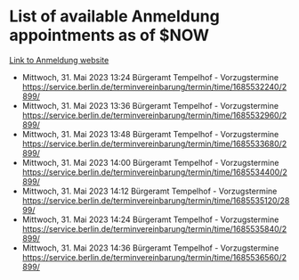 # List of available Anmeldung appointments as of $NOW
[Link to Anmeldung website](https://service.berlin.de/terminvereinbarung/termin/tag.php?termin=1&anliegen[]=120686&dienstleisterlist=122210,122217,327316,122219,327312,122227,327314,122231,327346,122243,327348,122254,122252,329742,122260,329745,122262,329748,122271,327278,122273,327274,122277,327276,330436,122280,327294,122282,327290,122284,327292,122291,327270,122285,327266,122286,327264,122296,327268,150230,329760,122297,327286,122294,327284,122312,329763,122314,329775,122304,327330,122311,327334,122309,327332,317869,122281,327352,122279,329772,122283,122276,327324,122274,327326,122267,329766,122246,327318,122251,327320,122257,327322,122208,327298,122226,327300&herkunft=http%3A%2F%2Fservice.berlin.de%2Fdienstleistung%2F120686%2F)
- Mittwoch, 31. Mai 2023 13:24 Bürgeramt Tempelhof - Vorzugstermine https://service.berlin.de/terminvereinbarung/termin/time/1685532240/2899/
- Mittwoch, 31. Mai 2023 13:36 Bürgeramt Tempelhof - Vorzugstermine https://service.berlin.de/terminvereinbarung/termin/time/1685532960/2899/
- Mittwoch, 31. Mai 2023 13:48 Bürgeramt Tempelhof - Vorzugstermine https://service.berlin.de/terminvereinbarung/termin/time/1685533680/2899/
- Mittwoch, 31. Mai 2023 14:00 Bürgeramt Tempelhof - Vorzugstermine https://service.berlin.de/terminvereinbarung/termin/time/1685534400/2899/
- Mittwoch, 31. Mai 2023 14:12 Bürgeramt Tempelhof - Vorzugstermine https://service.berlin.de/terminvereinbarung/termin/time/1685535120/2899/
- Mittwoch, 31. Mai 2023 14:24 Bürgeramt Tempelhof - Vorzugstermine https://service.berlin.de/terminvereinbarung/termin/time/1685535840/2899/
- Mittwoch, 31. Mai 2023 14:36 Bürgeramt Tempelhof - Vorzugstermine https://service.berlin.de/terminvereinbarung/termin/time/1685536560/2899/
